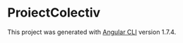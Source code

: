 # ProiectColectiv

This project was generated with [Angular CLI](https://github.com/angular/angular-cli) version 1.7.4.

